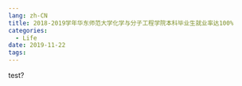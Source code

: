 ```yaml
---
lang: zh-CN
title: 2018-2019学年华东师范大学化学与分子工程学院本科毕业生就业率达100%
categories:
  - Life
date: 2019-11-22
tags: 
---
```


test?
